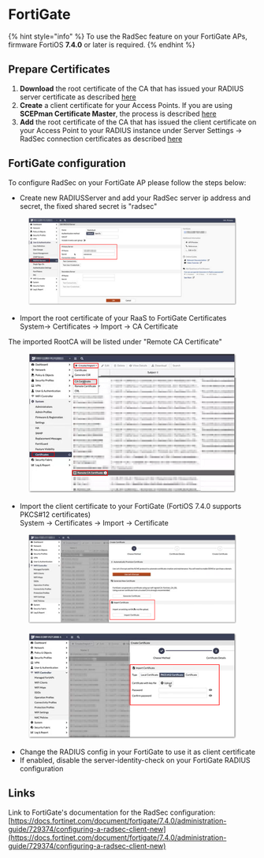 # FortiGate

{% hint style="info" %}
To use the RadSec feature on your FortiGate APs, firmware FortiOS **7.4.0** or later is required.
{% endhint %}

## Prepare Certificates

1. **Download** the root certificate of the CA that has issued your RADIUS server certificate as described [here](../../../portal/settings/settings-server/certificates.md#download)
2. **Create** a client certificate for your Access Points. If you are using **SCEPman Certificate Master**, the process is described [here](https://docs.scepman.com/certificate-deployment/certificate-master/client-certificate-pkcs-12)
3. **Add** the root certificate of the CA that has issued the client certificate on your Access Point to your RADIUS instance under Server Settings -> RadSec connection certificates as described [here](../../../portal/settings/settings-server/certificates.md#radsec-connection-certificates)

## FortiGate configuration

To configure RadSec on your FortiGate AP please follow the steps below:

* Create new RADIUSServer and add your RadSec server ip address and secret, the fixed shared secret is "radsec"

<figure><img src="../../../.gitbook/assets/2023-08-28 10_56_04-Medienwiedergabe.png" alt=""><figcaption></figcaption></figure>

* Import the root certificate of your RaaS to FortiGate Certificates\
  System-> Certificates -> Import -> CA Certificate

The imported RootCA will be listed under "Remote CA Certificate"

<figure><img src="../../../.gitbook/assets/2023-08-28 10_57_07-Medienwiedergabe.png" alt=""><figcaption></figcaption></figure>

* Import the client certificate to your FortiGate (FortiOS 7.4.0 supports PKCS#12 certificates)\
  System -> Certificates -> Import -> Certificate

<figure><img src="../../../.gitbook/assets/2023-08-28 10_58_54-Medienwiedergabe.png" alt=""><figcaption></figcaption></figure>

<figure><img src="../../../.gitbook/assets/2023-08-28 10_59_21-Medienwiedergabe.png" alt=""><figcaption></figcaption></figure>

* Change the RADIUS config in your FortiGate to use it as client certificate
* If enabled, disable the server-identity-check on your FortiGate RADIUS configuration

## Links

Link to FortiGate's documentation for the RadSec configuration:\
[https://docs.fortinet.com/document/fortigate/7.4.0/administration-guide/729374/configuring-a-radsec-client-new](https://docs.fortinet.com/document/fortigate/7.4.0/administration-guide/729374/configuring-a-radsec-client-new)
